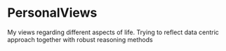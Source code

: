 # PersonalViews
My views regarding different aspects of life.  Trying to reflect data centric approach together with robust reasoning methods 
